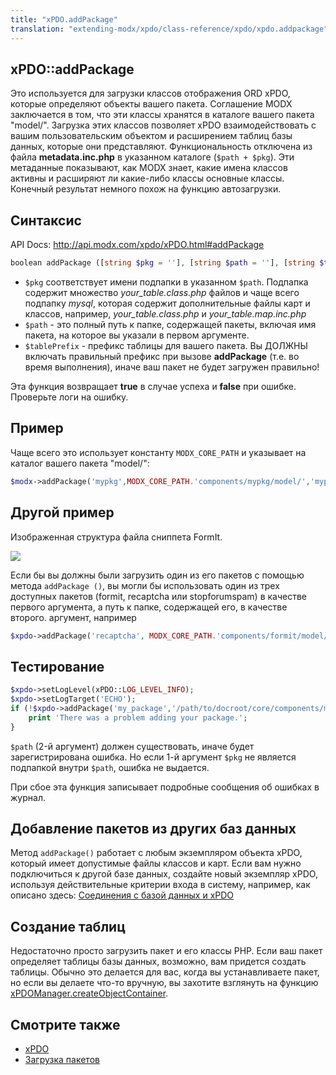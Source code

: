 ```yaml
---
title: "xPDO.addPackage"
translation: "extending-modx/xpdo/class-reference/xpdo/xpdo.addpackage"
---
```


## xPDO::addPackage

Это используется для загрузки классов отображения ORD xPDO, которые определяют объекты вашего пакета. Соглашение MODX заключается в том, что эти классы хранятся в каталоге вашего пакета "model/". Загрузка этих классов позволяет xPDO взаимодействовать с вашим пользовательским объектом и расширением таблиц базы данных, которые они представляют. Функциональность отключена из файла **metadata.inc.php** в указанном каталоге (`$path + $pkg`). Эти метаданные показывают, как MODX знает, какие имена классов активны и расширяют ли какие-либо классы основные классы. Конечный результат немного похож на функцию автозагрузки.

## Синтаксис

API Docs: <http://api.modx.com/xpdo/xPDO.html#addPackage>

```php
boolean addPackage ([string $pkg = ''], [string $path = ''], [string $tablePrefix = ''])
```

-   `$pkg` соответствует имени подпапки в указанном `$path`. Подпапка содержит множество _your_table.class.php_ файлов и чаще всего подпапку _mysql_, которая содержит дополнительные файлы карт и классов, например, _your_table.class.php_ и _your_table.map.inc.php_
-   `$path` - это полный путь к папке, содержащей пакеты, включая имя пакета, на которое вы указали в первом аргументе.
-   `$tablePrefix` - префикс таблицы для вашего пакета. Вы ДОЛЖНЫ включать правильный префикс при вызове **addPackage** (т.е. во время выполнения), иначе ваш пакет не будет загружен правильно!

Эта функция возвращает **true** в случае успеха и **false** при ошибке. Проверьте логи на ошибку.

## Пример

Чаще всего это использует константу `MODX_CORE_PATH` и указывает на каталог вашего пакета "model/":

```php
$modx->addPackage('mypkg',MODX_CORE_PATH.'components/mypkg/model/','mypkg_');
```

## Другой пример

Изображенная структура файла сниппета FormIt.

![](/download/attachments/12615848/Path_to_models.jpg)

Если бы вы должны были загрузить один из его пакетов с помощью метода `addPackage ()`, вы могли бы использовать один из трех доступных пакетов (formit, recaptcha или stopforumspam) в качестве первого аргумента, а путь к папке, содержащей его, в качестве второго. аргумент, например

```php
$xpdo->addPackage('recaptcha', MODX_CORE_PATH.'components/formit/model/');
```

## Тестирование

```php
$xpdo->setLogLevel(xPDO::LOG_LEVEL_INFO);
$xpdo->setLogTarget('ECHO');
if (!$xpdo->addPackage('my_package','/path/to/docroot/core/components/my_package/model/','pkg_')) {
    print 'There was a problem adding your package.';
}
```

`$path` (2-й аргумент) должен существовать, иначе будет зарегистрирована ошибка. Но если 1-й аргумент `$pkg` не является подпапкой внутри `$path`, ошибка не выдается.

При сбое эта функция записывает подробные сообщения об ошибках в журнал.

## Добавление пакетов из других баз данных

Метод `addPackage()` работает с любым экземпляром объекта xPDO, который имеет допустимые файлы классов и карт. Если вам нужно подключиться к другой базе данных, создайте новый экземпляр xPDO, используя действительные критерии входа в систему, например, как описано здесь: [Соединения с базой данных и xPDO](extending-modx/xpdo/create-xpdo-instance/connections "Соединения с базой данных и xPDO")

## Создание таблиц

Недостаточно просто загрузить пакет и его классы PHP. Если ваш пакет определяет таблицы базы данных, возможно, вам придется создать таблицы. Обычно это делается для вас, когда вы устанавливаете пакет, но если вы делаете что-то вручную, вы захотите взглянуть на функцию [xPDOManager.createObjectContainer](extending-modx/xpdo/class-reference/xpdomanager/xpdomanager.createobjectcontainer "xPDOManager.createObjectContainer").

## Смотрите также

-   [xPDO](extending-modx/xpdo "xPDO")
-   [Загрузка пакетов](extending-modx/xpdo/custom-models/loading-package "Загрузка пакетов")
